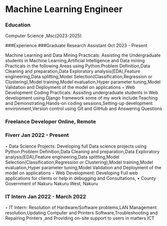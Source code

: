# Machine Learning Engineer

### Education

Computer Science ,Msc(2023-2025)

###Experience
###Graduate Research Assistant Oct 2023 - Present

Machine Learning and Data Mining Practicals: Assisting the Undergraduate students in Machine
Learning,Artificial Intelligence and Data mining Practicals in the following Areas using Python:Problem
Definition,Data Cleaning and preparation,Data Exploratory analysis(EDA),Feature engineering,Data
splitting,Model Selection(Classification,Regression or Clustering),Model training,Model evaluation,Hyper parameter
tuning,Model Validation and Deployment of the model on applications
◦ Web Development Coding Practicals: Assisting undergraduate students in Web development using Django
framework some of my work include:Teaching and Demonstrating,Hands-on coding sessions,Setting-up development
environment,Version control using Git and GitHub and Answering Questions
### Freelance Developer Online, Remote

### Fiverr Jan 2022 - Present
◦ Data Science Projects: Developing full Data science projects using Python:Problem Definition,Data Cleaning
and preparation,Data Exploratory analysis(EDA),Feature engineering,Data splitting,Model
Selection(Classification,Regression or Clustering),Model training,Model evaluation,Hyper parameter tuning,Model
Validation and Deployment of the model on applications
◦ Web Development: Developing Full web applications for clients or help in debugging and Consultations,
• County Government of Nakuru Nakuru West, Nakuru
### IT Intern Jan 2022 - March 2022
◦ IT Intern: Resolution of Hardware/Software problems,LAN Management resolution,Updating Computer and
Printers Software,Troubleshooting and Repairing Printers ,and Providing on-site support to users in matters ICT

